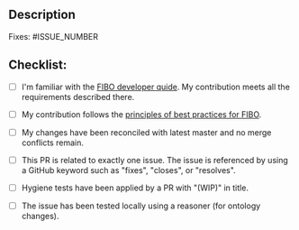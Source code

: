 ## Description

<!--Please include a summary of the change and which issue is fixed. Please also include relevant motivation and context. -->

Fixes: #ISSUE_NUMBER


## Checklist:

- [ ] I'm familiar with the [FIBO developer quide](../CONTRIBUTING.md#contributing-to-the-fibo-code). My contribution meets all the requirements described there.
- [ ] My contribution follows the [principles of best practices for FIBO](../ONTOLOGY_GUIDE.md).
- [ ] My changes have been reconciled with latest master and no merge conflicts remain.
- [ ] This PR is related to exactly one issue. The issue is referenced by using a GitHub keyword such as "fixes", "closes", or "resolves".
- [ ] Hygiene tests have been applied by a PR with "(WIP)" in title.
- [ ] The issue has been tested locally using a reasoner (for ontology changes).


